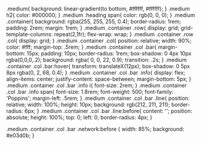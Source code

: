 .medium{
  background: linear-gradient(to bottom, #ffffff, #ffffff);
}
.medium h2{
  color: #000000;
}
.medium .heading span{
  color: rgb(0, 0, 0);
}
.medium .container{
  background: rgba(255, 255, 255, 0.4);
  border-radius: 1rem;
  padding: 2rem;
  margin: 1rem;
}
.medium .container .row{
  display: grid;
  grid-template-columns: repeat(2,1fr);
  flex-wrap: wrap;
}
.medium .container .row .col{
  display: grid;
}
.medium .container .col{
  position: relative;
  width: 90%;
  color: #fff;
  margin-top: .5rem;
}
.medium .container .col .bar{
  margin-bottom: 15px;
  padding: 10px;
  border-radius: 1rem;
  box-shadow: 0 4px 10px rgba(0,0,0,.2);
  background: rgba( 0, 0, 22, 0.9);
  transition: .2s;
}
.medium .container .col .bar:hover{
  transform: translateX(12px);
  box-shadow: 0 5px 8px rgba(0, 2, 68, 0.4);
}
.medium .container .col .bar .info{
  display: flex;
  align-items: center;
  justify-content: space-between;
  margin-bottom: 5px;
}
.medium .container .col .bar .info i{
  font-size: 2rem;
}
.medium .container .col .bar .info span{
  font-size: 1.8rem;
  font-weight: 500;
  font-family: 'Poppins';
  margin-left: .5rem;
}
.medium .container .col .bar .line{
  position: relative;
  width: 100%;
  height: 10px;
  background: rgb(212, 211, 211);
  border-radius: 6px;
}
.medium .container .col .bar .line:before{
  content: '';
  position: absolute;
  height: 100%;
  top: 0;
  left: 0;
  border-radius: 4px;
}

.medium .container .col .bar .network:before {
  width: 85%;
  background: #e03d0b;
}
